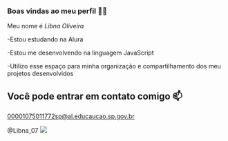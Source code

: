 ### Boas vindas ao meu perfil 💙💙

Meu nome é _Libna_ _Oliveira_ 

-Estou estudando na Alura


-Estou me desenvolvendo na linguagem JavaScript


-Utilizo esse espaço para minha organização e compartilhamento dos meu projetos desenvolvidos

## Você pode entrar em contato comigo 📫

00001075011772sp@al.educaucao.sp.gov.br

@Libna_07
![](https://tenor.com/pt-BR/view/heart-hands-emoji-gif-26968477)
